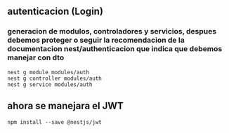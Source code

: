 ## autenticacion (Login)


### generacion de modulos, controladores y servicios, despues debemos proteger o seguir la recomendacion de la documentacion nest/authenticacion que indica que debemos manejar con dto
```
nest g module modules/auth
nest g controller modules/auth
nest g service modules/auth
```

## ahora se manejara el JWT 
```
npm install --save @nestjs/jwt
```